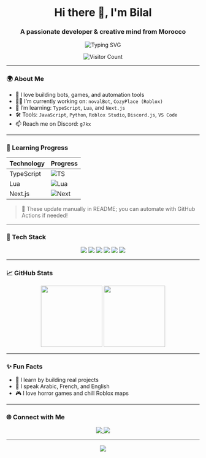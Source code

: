 <h1 align="center">Hi there 👋, I'm Bilal</h1>
<h3 align="center">A passionate developer & creative mind from Morocco</h3>

<p align="center">
  <img src="https://readme-typing-svg.herokuapp.com?font=Fira+Code&size=22&pause=1000&center=true&width=435&lines=Moroccan-Dev+Designer;Loves+coding+and+design;Currently+learning+Web+3.0;Let's+build+cool+stuff!+🚀" alt="Typing SVG">
</p>

<p align="center">
  <img src="https://komarev.com/ghpvc/?username=bilalhafdi&label=Visitors&color=brightgreen&style=flat-square" alt="Visitor Count" />
</p>

---

### 🌍 About Me

- 🎯 I love building bots, games, and automation tools  
- 👨‍💻 I’m currently working on: `novalBot`, `CozyPlace (Roblox)`  
- 🌱 I’m learning: `TypeScript`, `Lua`, and `Next.js`  
- 🛠️ Tools: `JavaScript`, `Python`, `Roblox Studio`, `Discord.js`, `VS Code`  
- 📫 Reach me on Discord: `g7kx`

---

### 🚧 Learning Progress

| Technology   | Progress |
|-------------|----------|
| TypeScript  | ![TS](https://progress-bar.dev/50/?title=TS) |
| Lua         | ![Lua](https://progress-bar.dev/70/?title=Lua) |
| Next.js     | ![Next](https://progress-bar.dev/40/?title=Next.js) |

> 🧠 These update manually in README; you can automate with GitHub Actions if needed!

---

### 🧰 Tech Stack

<p align="center">
  <img src="https://img.shields.io/badge/-JavaScript-333333?style=for-the-badge&logo=javascript">
  <img src="https://img.shields.io/badge/-Python-333333?style=for-the-badge&logo=python">
  <img src="https://img.shields.io/badge/-Lua-333333?style=for-the-badge&logo=lua">
  <img src="https://img.shields.io/badge/-Node.js-333333?style=for-the-badge&logo=node.js">
  <img src="https://img.shields.io/badge/-Git-333333?style=for-the-badge&logo=git">
  <img src="https://img.shields.io/badge/-VS_Code-333333?style=for-the-badge&logo=visual-studio-code">
</p>

---

### 📈 GitHub Stats

<p align="center">
  <img src="https://github-readme-stats.vercel.app/api?username=bilalhafdi&show_icons=true&theme=radical" height="160px" />
  <img src="https://github-readme-stats.vercel.app/api/top-langs/?username=bilalhafdi&layout=compact&theme=radical" height="160px" />
</p>

---

### ✨ Fun Facts

- 🧠 I learn by building real projects
- 💬 I speak Arabic, French, and English
- 🎮 I love horror games and chill Roblox maps

---

### 🌐 Connect with Me

<p align="center">
  <a href="https://discord.gg/adxKrs8KXT">
    <img src="https://img.shields.io/badge/-Join%20my%20Discord-5865F2?style=for-the-badge&logo=discord&logoColor=white">
  </a>
  <a href="https://www.youtube.com/@Ervaaaaaaan">
    <img src="https://img.shields.io/badge/-YouTube-EA3323?style=for-the-badge&logo=youtube&logoColor=white">
  </a>
</p>

---

<p align="center">
  <img src="https://img.shields.io/badge/Status-LIVE-brightgreen?style=flat-square&logo=twitch&logoColor=white" />
</p>
